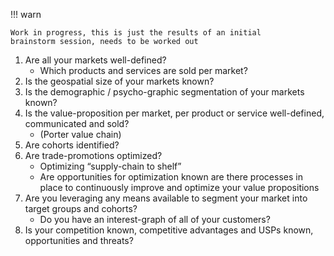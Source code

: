 !!! warn

    Work in progress, this is just the results of an initial
    brainstorm session, needs to be worked out

1. Are all your markets well-defined?
    - Which products and services are sold per market?
2. Is the geospatial size of your markets known?
3. Is the demographic / psycho-graphic segmentation of your markets known?
4. Is the value-proposition per market, per product or service 
   well-defined, communicated and sold?
    - (Porter value chain)
5. Are cohorts identified?
6. Are trade-promotions optimized?
    - Optimizing “supply-chain to shelf”
    - Are opportunities for optimization known are there processes in place to continuously improve and optimize your value propositions
7. Are you leveraging any means available to segment your market into target groups and cohorts?
    - Do you have an interest-graph of all of your customers?
8. Is your competition known, competitive advantages and USPs
   known, opportunities and threats?
